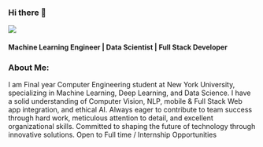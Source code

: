 ### Hi there 👋

![](https://komarev.com/ghpvc/?username=Pratham-mehta)

<p align="center">
  <h4> Machine Learning Engineer | Data Scientist | Full Stack Developer </h4>
  
   </p>

### About Me:

I am Final year Computer Engineering student at New York University, specializing in Machine Learning, Deep Learning, and Data Science. I have a solid understanding of Computer Vision, NLP, mobile & Full Stack Web app integration, and ethical AI. Always eager to contribute to team success through hard work, meticulous attention to detail, and excellent organizational skills. Committed to shaping the future of technology through innovative solutions. Open to Full time / Internship Opportunities

<!--  -->


